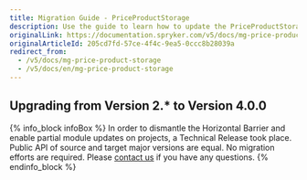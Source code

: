```yaml
---
title: Migration Guide - PriceProductStorage
description: Use the guide to learn how to update the PriceProductStorage module.
originalLink: https://documentation.spryker.com/v5/docs/mg-price-product-storage
originalArticleId: 205cd7fd-57ce-4f4c-9ea5-0ccc8b28039a
redirect_from:
  - /v5/docs/mg-price-product-storage
  - /v5/docs/en/mg-price-product-storage
---
```


## Upgrading from Version 2.* to Version 4.0.0
{% info_block infoBox %}
In order to dismantle the Horizontal Barrier and enable partial module updates on projects, a Technical Release took place. Public API of source and target major versions are equal. No migration efforts are required. Please [contact us](https://spryker.com/en/support/) if you have any questions.
{% endinfo_block %}
